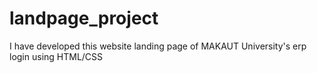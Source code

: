 # landpage_project
I have developed this  website landing page of MAKAUT University's erp login using HTML/CSS
